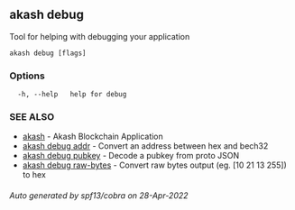 ## akash debug

Tool for helping with debugging your application

```
akash debug [flags]
```

### Options

```
  -h, --help   help for debug
```

### SEE ALSO

* [akash](akash.md)	 - Akash Blockchain Application
* [akash debug addr](akash_debug_addr.md)	 - Convert an address between hex and bech32
* [akash debug pubkey](akash_debug_pubkey.md)	 - Decode a pubkey from proto JSON
* [akash debug raw-bytes](akash_debug_raw-bytes.md)	 - Convert raw bytes output (eg. [10 21 13 255]) to hex

###### Auto generated by spf13/cobra on 28-Apr-2022
